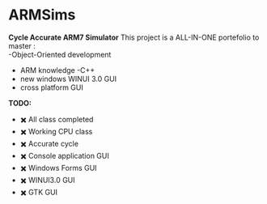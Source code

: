 # ARMSims

**Cycle Accurate ARM7 Simulator**
This project is a ALL-IN-ONE portefolio to master : \
-Object-Oriented development
- ARM knowledge
-C++
- new windows WINUI 3.0 GUI
- cross platform GUI

**TODO:**
- :heavy_multiplication_x: All class completed
- :heavy_multiplication_x: Working CPU class
- :heavy_multiplication_x: Accurate cycle 
- :heavy_multiplication_x: Console application GUI
- :heavy_multiplication_x: Windows Forms GUI
- :heavy_multiplication_x: WINUI3.0 GUI
- :heavy_multiplication_x: GTK GUI


